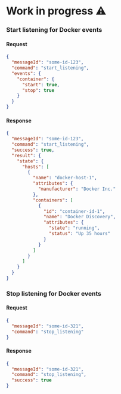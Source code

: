 # Work in progress ⚠️

### Start listening for Docker events

#### Request

```json
{
  "messageId": "some-id-123",
  "command": "start_listening",
  "events": {
    "container": {
      "start": true,
      "stop": true
    }
  }
}
```

#### Response

```json
{
  "messageId": "some-id-123",
  "command": "start_listening",
  "success": true,
  "result": {
    "state": {
      "hosts": [
        {
          "name": "docker-host-1",
          "attributes": {
            "manufacturer": "Docker Inc."
          },
          "containers": [
            {
              "id": "container-id-1",
              "name": "Docker Discovery",
              "attributes": {
                "state": "running",
                "status": "Up 35 hours"
              }
            }
          ]
        }
      ]
    }
  }
}
```

### Stop listening for Docker events

#### Request

```json
{
  "messageId": "some-id-321",
  "command": "stop_listening"
}
```

#### Response

```json
{
  "messageId": "some-id-321",
  "command": "stop_listening",
  "success": true
}
```